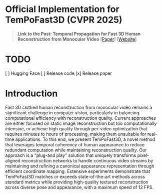 # Official Implementation for TemPoFast3D (CVPR 2025)
> **Link to the Past: Temporal Propagation for Fast 3D Human Reconstruction from Monocular Video** [[Paper](https://arxiv.org/abs/2505.07333)] [[Website](https://matthm31.github.io/TemPoFast3D/)]

# TODO

[ ] Hugging Face
[ ] Release code
[x] Release paper


# Introduction
Fast 3D clothed human reconstruction from monocular video remains a significant challenge in computer vision, particularly in balancing computational efficiency with reconstruction quality. Current approaches are either focused on static image reconstruction but too computationally intensive, or achieve high quality through per-video optimization that requires minutes to hours of processing, making them unsuitable for real-time applications. To this end, we present TemPoFast3D, a novel method that leverages temporal coherency of human appearance to reduce redundant computation while maintaining reconstruction quality. Our approach is a "plug-and play" solution that uniquely transforms pixel-aligned reconstruction networks to handle continuous video streams by maintaining and refining a canonical appearance representation through efficient coordinate mapping. Extensive experiments demonstrate that TemPoFast3D matches or exceeds state-of-the-art methods across standard metrics while providing high-quality textured reconstruction across diverse pose and appearance, with a maximum speed of 12 FPS.
